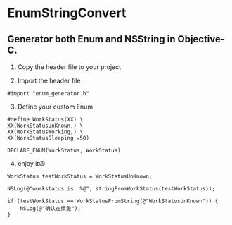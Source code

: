 # EnumStringConvert

## Generator both Enum and NSString in Objective-C.

1. Copy the header file to your project

2. Import the header file
```objc
#import "enum_generator.h"
```

3. Define your custom Enum
```objc
#define WorkStatus(XX) \
XX(WorkStatusUnKnown,) \
XX(WorkStatusWorking,) \
XX(WorkStatusSleeping,=50)

DECLARE_ENUM(WorkStatus, WorkStatus)
```

4. enjoy it😆
```objc
WorkStatus testWorkStatus = WorkStatusUnKnown;

NSLog(@"workstatus is: %@", stringFromWorkStatus(testWorkStatus));

if (testWorkStatus == WorkStatusFromString(@"WorkStatusUnKnown")) {
    NSLog(@"确认在摸鱼");
}
```

